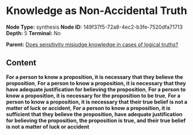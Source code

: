 # Knowledge as Non-Accidental Truth

**Node Type:** synthesis
**Node ID:** 149f37f5-72a8-4ec2-b3fe-7520dfa71713
**Depth:** 5
**Terminal:** No

**Parent:** [Does sensitivity misjudge knowledge in cases of logical truths?](does-sensitivity-misjudge-knowledge-in-cases-of-logical-truths-antithesis-c5c58da5-1d00-49cf-b401-86185c74d5cc.md)

## Content

**For a person to know a proposition, it is necessary that they believe the proposition**, **For a person to know a proposition, it is necessary that they have adequate justification for believing the proposition**, **For a person to know a proposition, it is necessary for the proposition to be true**, **For a person to know a proposition, it is necessary that their true belief is not a matter of luck or accident**, **For a person to know a proposition, it is sufficient that they believe the proposition, have adequate justification for believing the proposition, the proposition is true, and their true belief is not a matter of luck or accident**
